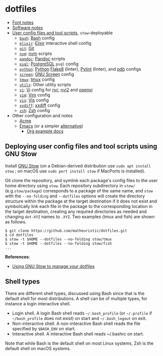 # dotfiles

- [Font notes](fonts.md)
- [Software notes](software.md)
- [User config files and tool scripts](stow), `stow`-deployable
  - [`bash`](stow/bash):
    [Bash](https://www.gnu.org/software/bash/) config
  - [`elixir`](stow/elixir):
    [Elixir](https://elixir-lang.org/) interactive shell config
  - [`git`](stow/git):
    [Git](https://git-scm.com/)
  - [`nvm`](stow/nvm):
    [nvm](https://github.com/nvm-sh/nvm) scripts
  - [`pandoc`](stow/pandoc):
    [Pandoc](https://pandoc.org/) scripts
  - [`psql`](stow/psql):
    [PostgreSQL](https://www.postgresql.org/) `psql` config
  - [`python`](stow/python):
    [Python](https://www.python.org/)
    [Flake8](https://flake8.pycqa.org/en/latest/) (linter),
    [Pylint](https://www.pylint.org/) (linter), and
    [pdb](https://docs.python.org/3/library/pdb.html) configs
  - [`screen`](stow/screen):
    [GNU Screen](https://www.gnu.org/software/screen/) config
  - [`tmux`](stow/tmux):
    [tmux](https://github.com/tmux/tmux) config
  - [`utils`](stow/utils):
    Other utility scripts
  - [`vi`](stow/vi):
    [Vi](https://en.wikipedia.org/wiki/Vi) config for
    [nvi](https://repo.or.cz/nvi.git),
    [nvi2](https://github.com/lichray/nvi2) and
    [openvi](https://github.com/johnsonjh/OpenVi)
  - [`vim`](stow/vim):
    [Vim](https://www.vim.org/) config
  - [`vis`](stow/vis):
    [Vis](https://github.com/martanne/vis) config
  - [`xxdiff`](stow/xxdiff):
    [xxdiff](https://github.com/blais/xxdiff) config
  - [`zsh`](stow/zsh):
    [Zsh](https://www.zsh.org/) config
- Other configuration and notes
  - [Acme](https://github.com/matheuristic/plan9port-config)
  - [Emacs](https://github.com/matheuristic/emacs-config)
    (or a simpler [alternative](https://emacs.amodernist.com/))
    - [Org example docs](https://github.com/matheuristic/org-examples)

## Deploying user config files and tool scripts using GNU Stow

Install [GNU Stow](https://www.gnu.org/software/stow/) (on a
Debian-derived distribution use `sudo apt install stow` ; on macOS use
`sudo port install stow` if MacPorts is installed).

Git clone the repository, and symlink each package's config files to
the user home directory using `stow`. Each repository subdirectory in
`stow/` (e.g.`stow/package`) corresponds to a package of the same
name, and `stow` with the `--no-folding` and `--dotfiles` options will
create the directory structure within the package at the target
destination if it does not exist and symbolically link each file in
the package to the corresponding location in the target destination,
creating any required directories as needed and changing `dot-XYZ`
names to `.XYZ`. Two examples (tmux and fish) are shown as follows.

```Shell
$ git clone https://github.com/matheuristic/dotfiles.git
$ cd dotfiles
$ stow -t $HOME --dotfiles --no-folding stow/tmux
$ stow -t $HOME --dotfiles --no-folding stow/fish
...
```

**References**:

- [Using GNU Stow to manage your dotfiles](http://brandon.invergo.net/news/2012-05-26-using-gnu-stow-to-manage-your-dotfiles.html)

## Shell types

There are different shell types, discussed using Bash since that is
the default shell for most distributions. A shell can be of multiple
types, for instance a login interactive shell.

- Login shell. A login Bash shell reads `~/.bash_profile` (or
  `~/.profile` if `~/bash_profile` does not exist) on start and
  `~/.bash_logout` on exit.
- Non-interactive shell. A non-interactive Bash shell reads the file
  specified by `$BASH_ENV` on start.
- Interactive shell. A interactive Bash shell reads ~/.bashrc on
  start.

Note that while Bash is the default shell on most Linux systems,
Zsh is the default shell on macOS systems.
